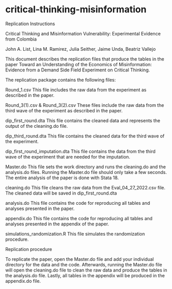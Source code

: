 # critical-thinking-misinformation

Replication Instructions

Critical Thinking and Misinformation Vulnerability: Experimental Evidence from Colombia

John A. List, Lina M. Ramirez, Julia Seither, Jaime Unda,
Beatriz Vallejo

This document describes the replication files that produce the tables in the paper Toward an Understanding of the Economics of Misinformation: Evidence from a Demand Side Field Experiment on Critical Thinking. 

The replication package contains the following files: 

Round_1.csv
This file includes the raw data from the experiment as described in the paper. 

Round_3(1).csv & Round_3(2).csv
These files include the raw data from the third wave of the experiment as described in the paper. 

dip_first_round.dta
This file contains the cleaned data and represents the output of the cleaning.do file. 

dip_third_round.dta
This file contains the cleaned data for the third wave of the experiment.

dip_first_round_imputation.dta
This file contains the data from the third wave of the experiment that are needed for the imputation.

Master.do
This file sets the work directory and runs the cleaning.do and the analysis.do files. Running the Master.do file should only take a few seconds. The entire analysis of the paper is done with Stata 18. 

cleaning.do 
This file cleans the raw data from the Eval_04_27_2022.csv file. The cleaned data will be saved in dip_first_round.dta

analysis.do
This file contains the code for reproducing all tables and analyses presented in the paper.

appendix.do
This file contains the code for reproducing all tables and analyses presented in the appendix of the paper.

simulations_randomization.R
This file simulates the randomization procedure.


Replication procedure 

To replicate the paper, open the Master.do file and add your individual directory for the data and the code. Afterwards, running the Master.do file will open the cleaning.do file to clean the raw data and produce the tables in the analysis.do file. Lastly, all tables in the appendix will be produced in the appendix.do file. 


